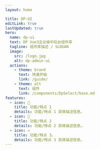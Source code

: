 ```yaml
---
layout: home

title: DP-UI
editLink: true
lastUpdated: true
hero:
  name: dp-ui
  text: DP Vue3企业级中后台组件库
  tagline: 组件库描述 / SLOGAN
  image:
    src: /logo.jpg
    alt: dp-admin-ui
  actions:
    - theme: brand
      text: 快速开始
      link: /guide/
    - theme: alt
      text: 组件
      link: /components/DpSelect/base.md
features:
  - icon: 🔨
    title: 功能/特点 1
    details: 功能/特点 1 具体描述信息。
  - icon: 🧩
    title: 功能/特点 2
    details: 功能/特点 2 具体描述信息。
  - icon: ✈️
    title: 功能/特点 3。
    details: 功能/特点 3 具体描述信息。
---
```

